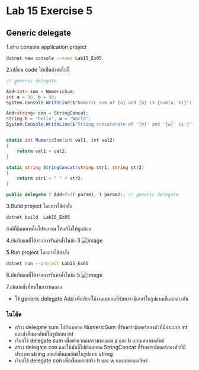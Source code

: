 # Lab 15 Exercise 5

## Generic delegate

1.สร้าง console application project

```cmd
dotnet new console --name Lab15_Ex05
```

2.เปลี่ยน code ให้เป็นดังต่อไปนี้

```cs
// generic delegate

Add<int> sum = NumericSum;
int a = 30, b = 50;
System.Console.WriteLine($"Numeric sum of {a} and {b} is {sum(a, b)}");

Add<string> con = StringConcat;
string h = "hello", w = "World";
System.Console.WriteLine($"String concatenate of '{h}' and '{w}' is \"{con(h, w)}\"");


static int NumericSum(int val1, int val2)
{
    return val1 + val2;
}

static string StringConcat(string str1, string str2)
{
    return str1 + " " + str2;
}

public delegate T Add<T>(T param1, T param2); // generic delegate
```

3.Build project โดยการใช้คำสั่ง

```cmd
dotnet build  Lab15_Ex05
```

ถ้ามีที่ผิดพลาดในโปรแกรม ให้แก้ไขให้ถูกต้อง

4.บันทึกผลที่ได้จากการรันคำสั่งในข้อ 3
![image](https://github.com/65030121natthamon/03376836-OOP-2566-Lab-15/assets/144195611/9bee28d8-d028-4ce4-b00c-50732c58a789)

5.Run project โดยการใช้คำสั่ง

```cmd
dotnet run --project Lab15_Ex05
```

6.บันทึกผลที่ได้จากการรันคำสั่งในข้อ 5
![image](https://github.com/65030121natthamon/03376836-OOP-2566-Lab-15/assets/144195611/ad6bb778-092d-45aa-a689-984f7cc6e72a)

7.อธิบายสิ่งที่พบในการทดลอง
- ใช้ generic delegate Add<T> เพื่อเรียกใช้งานเมทอดที่รับพารามิเตอร์ในรูปแบบที่แตกต่างกัน
### ในโค้ด
- สร้าง delegate sum ไปยังเมทอด NumericSum ที่รับพารามิเตอร์สองตัวที่มีประเภท int และส่งคืนผลลัพธ์ในรูปแบบ int
- เรียกใช้ delegate sum เพื่อคำนวณผลรวมของเลข a และ b และแสดงผลลัพธ์
- สร้าง delegate con และให้มันชี้ไปยังเมทอด StringConcat ที่รับพารามิเตอร์สองตัวที่มีประเภท string และส่งคืนผลลัพธ์ในรูปแบบ string
- เรียกใช้ delegate con เพื่อเชื่อมต่อสตริง h และ w และแสดงผลลัพธ์
